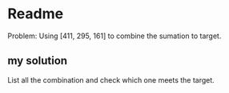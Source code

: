 # Readme

Problem:
Using [411, 295, 161] to combine the sumation to target.

## my solution

List all the combination and check which one meets the target.


